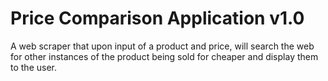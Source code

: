# Price Comparison Application v1.0
A web scraper that upon input of a product and price, will search the web for other instances of the product being sold for cheaper and display them to the user.
